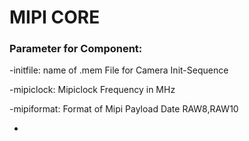 # MIPI CORE


### Parameter for Component:
-initfile: name of .mem File for Camera Init-Sequence

-mipiclock: Mipiclock Frequency in MHz

-mipiformat: Format of Mipi Payload Date RAW8,RAW10

-